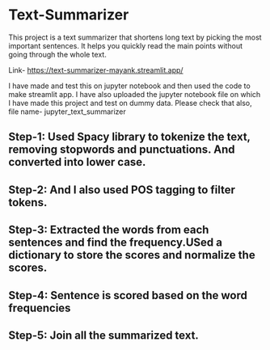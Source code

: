# Text-Summarizer

This project is a text summarizer that shortens long text by picking the most important sentences. It helps you quickly read the main points without going through the whole text.

Link- https://text-summarizer-mayank.streamlit.app/

I have made and test this on jupyter notebook and then used the code to make streamlit app.
I have also uploaded the jupyter notebook file on which I have made this project and test on dummy data. Please check that also, file name- jupyter_text_summarizer

## Step-1: Used Spacy library to tokenize the text, removing stopwords and punctuations. And converted into lower case.
## Step-2: And I also used POS tagging to filter tokens.
## Step-3: Extracted the words from each sentences and find the frequency.USed a dictionary to store the scores and normalize the scores.
## Step-4: Sentence is scored based on the word frequencies
## Step-5: Join all the summarized text.
